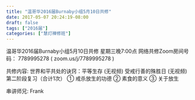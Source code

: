 ```yaml
---
title: "温哥华2016届Burnaby小组5月10日共修"
date: 2017-05-07 20:24:19-08:00
draft: false
tags: ["2016届"]
categories: ["慧灯禅修班"]
---
```

温哥华2016届Burnaby小组5月10日共修
星期三晚7:00点
网络共修Zoom房间号码： 7789995278 ( zoom.us/j/7789995278 )

共修内容:
世界和平共处的诀窍：平等生存 (无视频)
受戒行善的殊胜日 (无视频)
第二阶段复习（合计1次）
① 戒杀放生的功德
② 素食的意义
③ 关于放生

串讲师兄: Frank
